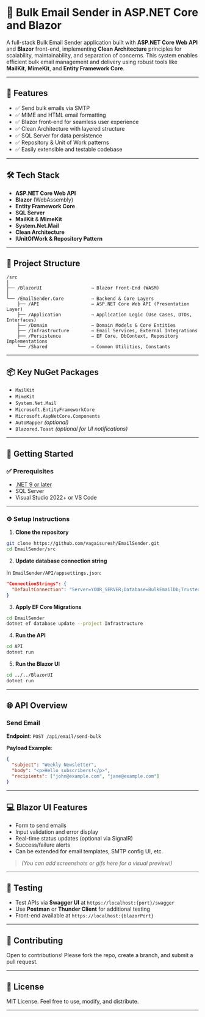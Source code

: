 


# 📧 Bulk Email Sender in ASP.NET Core and Blazor

A full-stack Bulk Email Sender application built with **ASP.NET Core Web API** and **Blazor** front-end, implementing **Clean Architecture** principles for scalability, maintainability, and separation of concerns. This system enables efficient bulk email management and delivery using robust tools like **MailKit**, **MimeKit**, and **Entity Framework Core**.

---

## 🚀 Features

- ✅ Send bulk emails via SMTP
- ✅ MIME and HTML email formatting
- ✅ Blazor front-end for seamless user experience
- ✅ Clean Architecture with layered structure
- ✅ SQL Server for data persistence
- ✅ Repository & Unit of Work patterns
- ✅ Easily extensible and testable codebase

---

## 🛠 Tech Stack

- **ASP.NET Core Web API**
- **Blazor** (WebAssembly)
- **Entity Framework Core**
- **SQL Server**
- **MailKit** & **MimeKit**
- **System.Net.Mail**
- **Clean Architecture**
- **IUnitOfWork & Repository Pattern**

---

## 📁 Project Structure

```
/src
│
├── /BlazorUI                  → Blazor Front-End (WASM)
│
└── /EmailSender.Core          → Backend & Core Layers
    ├── /API                   → ASP.NET Core Web API (Presentation Layer)
    ├── /Application           → Application Logic (Use Cases, DTOs, Interfaces)
    ├── /Domain                → Domain Models & Core Entities
    ├── /Infrastructure        → Email Services, External Integrations
    ├── /Persistence           → EF Core, DbContext, Repository Implementations
    └── /Shared                → Common Utilities, Constants
```

---

## 📦 Key NuGet Packages

- `MailKit`
- `MimeKit`
- `System.Net.Mail`
- `Microsoft.EntityFrameworkCore`
- `Microsoft.AspNetCore.Components`
- `AutoMapper` *(optional)*
- `Blazored.Toast` *(optional for UI notifications)*

---

## 🧰 Getting Started

### ✅ Prerequisites

- [.NET 9 or later](https://dotnet.microsoft.com/download)
- SQL Server
- Visual Studio 2022+ or VS Code

---

### ⚙️ Setup Instructions

1. **Clone the repository**

```bash
git clone https://github.com/vagaisuresh/EmailSender.git
cd EmailSender/src
```

2. **Update database connection string**

In `EmailSender/API/appsettings.json`:

```json
"ConnectionStrings": {
  "DefaultConnection": "Server=YOUR_SERVER;Database=BulkEmailDb;Trusted_Connection=True;"
}
```

3. **Apply EF Core Migrations**

```bash
cd EmailSender
dotnet ef database update --project Infrastructure
```

4. **Run the API**

```bash
cd API
dotnet run
```

5. **Run the Blazor UI**

```bash
cd ../../BlazorUI
dotnet run
```

---

## 🌐 API Overview

### Send Email

**Endpoint**: `POST /api/email/send-bulk`

**Payload Example**:

```json
{
  "subject": "Weekly Newsletter",
  "body": "<p>Hello subscribers!</p>",
  "recipients": ["john@example.com", "jane@example.com"]
}
```

---

## 💻 Blazor UI Features

- Form to send emails
- Input validation and error display
- Real-time status updates (optional via SignalR)
- Success/failure alerts
- Can be extended for email templates, SMTP config UI, etc.

> *(You can add screenshots or gifs here for a visual preview!)*

---

## 🧪 Testing

- Test APIs via **Swagger UI** at `https://localhost:{port}/swagger`
- Use **Postman** or **Thunder Client** for additional testing
- Front-end available at `https://localhost:{blazorPort}`

---

## 🤝 Contributing

Open to contributions! Please fork the repo, create a branch, and submit a pull request.

---

## 📄 License

MIT License. Feel free to use, modify, and distribute.

---
